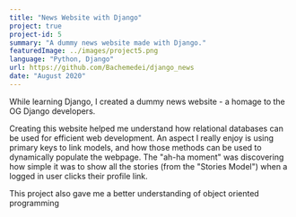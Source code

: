 ```yaml
---
title: "News Website with Django"
project: true
project-id: 5
summary: "A dummy news website made with Django."
featuredImage: ../images/project5.png
language: "Python, Django"
url: https://github.com/Bachemedei/django_news
date: "August 2020"
---
```


While learning Django, I created a dummy news website - a homage to the OG Django developers. 

Creating this website helped me understand how relational databases can be used for efficient web development. An aspect I really enjoy is using primary keys to link models, and how those methods can be used to dynamically populate the webpage. The "ah-ha moment" was discovering how simple it was to show all the stories (from the "Stories Model") when a logged in user clicks their profile link. 

This project also gave me a better understanding of object oriented programming
